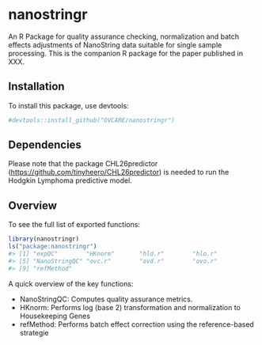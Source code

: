 nanostringr
===========

An R Package for quality assurance checking, normalization and batch effects adjustments of NanoString data suitable for single sample processing. This is the companion R package for the paper published in XXX.

Installation
------------

To install this package, use devtools:

``` r
#devtools::install_github("OVCARE/nanostringr")
```

Dependencies
------------

Please note that the package CHL26predictor (<https://github.com/tinyheero/CHL26predictor>) is needed to run the Hodgkin Lymphoma predictive model.

Overview
--------

To see the full list of exported functions:

``` r
library(nanostringr)
ls("package:nanostringr")
#> [1] "expQC"        "HKnorm"       "hld.r"        "hlo.r"       
#> [5] "NanoStringQC" "ovc.r"        "ovd.r"        "ovo.r"       
#> [9] "refMethod"
```

A quick overview of the key functions:

-   NanoStringQC: Computes quality assurance metrics.
-   HKnorm: Performs log (base 2) transformation and normalization to Housekeeping Genes
-   refMethod: Performs batch effect correction using the reference-based strategie
